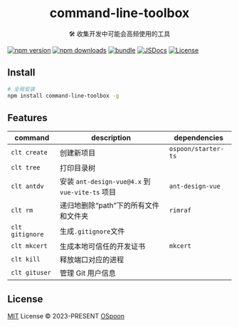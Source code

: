 <h1 align="center">command-line-toolbox</h1>

<p align="center">🛠 收集开发中可能会高频使用的工具</p>

[![npm version][npm-version-src]][npm-version-href]
[![npm downloads][npm-downloads-src]][npm-downloads-href]
[![bundle][bundle-src]][bundle-href]
[![JSDocs][jsdocs-src]][jsdocs-href]
[![License][license-src]][license-href]

## Install

```bash
# 全局安装
npm install command-line-toolbox -g
```

## Features

| command | description | dependencies |
|-------|-------|-------|
| `clt create` | 创建新项目 | `ospoon/starter-ts` |
| `clt tree` | 打印目录树 |  |
| `clt antdv` | 安装 `ant-design-vue@4.x` 到 `vue-vite-ts` 项目 | `ant-design-vue` |
| `clt rm` | 递归地删除“path”下的所有文件和文件夹 | `rimraf` |
| `clt gitignore` | 生成`.gitignore`文件 |  |
| `clt mkcert` | 生成本地可信任的开发证书 | `mkcert` |
| `clt kill` | 释放端口对应的进程 |  |
| `clt gituser` | 管理 Git 用户信息 |  |

## License

[MIT](./LICENSE) License © 2023-PRESENT [OSpoon](https://github.com/ospoon)

<!-- Badges -->
[npm-version-src]: https://img.shields.io/npm/v/command-line-toolbox?style=flat&colorA=080f12&colorB=1fa669
[npm-version-href]: https://npmjs.com/package/command-line-toolbox
[npm-downloads-src]: https://img.shields.io/npm/dm/command-line-toolbox?style=flat&colorA=080f12&colorB=1fa669
[npm-downloads-href]: https://npmjs.com/package/command-line-toolbox
[bundle-src]: https://img.shields.io/bundlephobia/minzip/command-line-toolbox?style=flat&colorA=080f12&colorB=1fa669&label=minzip
[bundle-href]: https://bundlephobia.com/result?p=command-line-toolbox
[license-src]: https://img.shields.io/github/license/ospoon/command-line-toolbox.svg?style=flat&colorA=080f12&colorB=1fa669
[license-href]: https://github.com/ospoon/command-line-toolbox/blob/main/LICENSE
[jsdocs-src]: https://img.shields.io/badge/jsdocs-reference-080f12?style=flat&colorA=080f12&colorB=1fa669
[jsdocs-href]: https://www.jsdocs.io/package/command-line-toolbox
